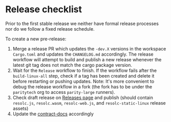 # Release checklist

Prior to the first stable release we neither have formal release processes nor do we follow a fixed release schedule.

To create a new pre-release:

1. Merge a release PR which updates the `-dev.X` versions in the workspace `Cargo.toml` and updates the `CHANGELOG.md` accordingly. The release workflow will attempt to build and publish a new release whenever the latest git tag does not match the cargo package version.
2. Wait for the `Release` workflow to finish. If the workflow fails after the `build-linux-all` step, check if a tag has been created and delete it before restarting or pushing updates. Note: It's more convenient to debug the release workflow in a fork (the fork has to be under the `paritytech` org to access `parity-large` runners).
3. Check draft release on [Releases page](https://github.com/paritytech/revive/releases) and publish (should contain `resolc.js`, `resolc.wasm`, `resolc-web.js`, and `resolc-static-linux` release assets)
4. Update the [contract-docs](https://github.com/paritytech/contract-docs/) accordingly